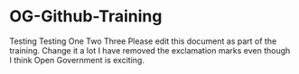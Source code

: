 # OG-Github-Training
Testing Testing One Two Three
Please edit this document as part of the training.
Change it a lot
I have removed the exclamation marks even though I think Open Government is exciting.
